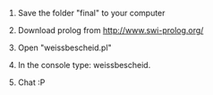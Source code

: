 1) Save the folder "final" to your computer

2) Download prolog from http://www.swi-prolog.org/

3) Open "weissbescheid.pl"

4) In the console type: weissbescheid.

5) Chat :P
